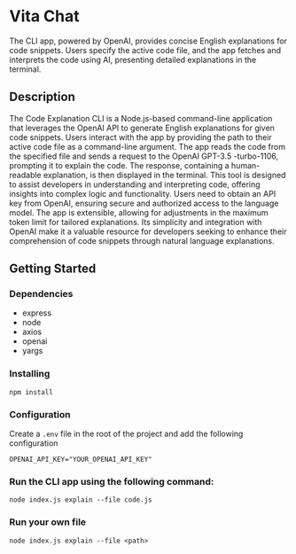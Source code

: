 # Vita Chat

The CLI app, powered by OpenAI, provides concise English explanations for code snippets. Users specify the active code file, and the app fetches and interprets the code using AI, presenting detailed explanations in the terminal.

## Description

The Code Explanation CLI is a Node.js-based command-line application that leverages the OpenAI API to generate English explanations for given code snippets. Users interact with the app by providing the path to their active code file as a command-line argument. The app reads the code from the specified file and sends a request to the OpenAI GPT-3.5 -turbo-1106, prompting it to explain the code. The response, containing a human-readable explanation, is then displayed in the terminal. This tool is designed to assist developers in understanding and interpreting code, offering insights into complex logic and functionality. Users need to obtain an API key from OpenAI, ensuring secure and authorized access to the language model. The app is extensible, allowing for adjustments in the maximum token limit for tailored explanations. Its simplicity and integration with OpenAI make it a valuable resource for developers seeking to enhance their comprehension of code snippets through natural language explanations.

## Getting Started

### Dependencies

- express
- node
- axios
- openai
- yargs

### Installing

```
npm install
```
### Configuration

Create a `.env` file in the root of the project and add the following configuration

`OPENAI_API_KEY="YOUR_OPENAI_API_KEY"`

### Run the CLI app using the following command:

```
node index.js explain --file code.js
```

### Run your own file

```
node index.js explain --file <path>
```
